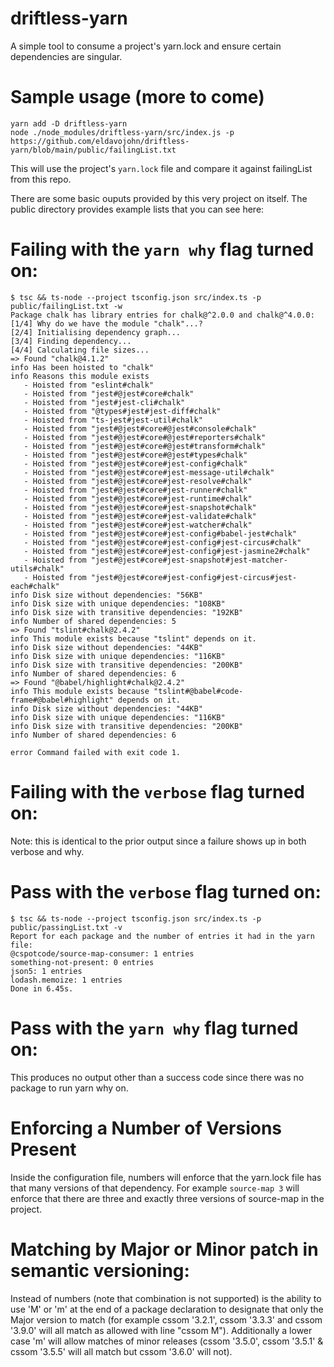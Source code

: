 # driftless-yarn
A simple tool to consume a project's yarn.lock and ensure certain dependencies are singular.

# Sample usage (more to come)
```console
yarn add -D driftless-yarn
node ./node_modules/driftless-yarn/src/index.js -p https://github.com/eldavojohn/driftless-yarn/blob/main/public/failingList.txt
```

This will use the project's `yarn.lock` file and compare it against failingList from this repo.  

There are some basic ouputs provided by this very project on itself.  The public directory provides example lists that you can see here:

# Failing with the `yarn why` flag turned on:

```console
$ tsc && ts-node --project tsconfig.json src/index.ts -p public/failingList.txt -w
Package chalk has library entries for chalk@^2.0.0 and chalk@^4.0.0:
[1/4] Why do we have the module "chalk"...?
[2/4] Initialising dependency graph...
[3/4] Finding dependency...
[4/4] Calculating file sizes...
=> Found "chalk@4.1.2"
info Has been hoisted to "chalk"
info Reasons this module exists
   - Hoisted from "eslint#chalk"
   - Hoisted from "jest#@jest#core#chalk"
   - Hoisted from "jest#jest-cli#chalk"
   - Hoisted from "@types#jest#jest-diff#chalk"
   - Hoisted from "ts-jest#jest-util#chalk"
   - Hoisted from "jest#@jest#core#@jest#console#chalk"
   - Hoisted from "jest#@jest#core#@jest#reporters#chalk"
   - Hoisted from "jest#@jest#core#@jest#transform#chalk"
   - Hoisted from "jest#@jest#core#@jest#types#chalk"
   - Hoisted from "jest#@jest#core#jest-config#chalk"
   - Hoisted from "jest#@jest#core#jest-message-util#chalk"
   - Hoisted from "jest#@jest#core#jest-resolve#chalk"
   - Hoisted from "jest#@jest#core#jest-runner#chalk"
   - Hoisted from "jest#@jest#core#jest-runtime#chalk"
   - Hoisted from "jest#@jest#core#jest-snapshot#chalk"
   - Hoisted from "jest#@jest#core#jest-validate#chalk"
   - Hoisted from "jest#@jest#core#jest-watcher#chalk"
   - Hoisted from "jest#@jest#core#jest-config#babel-jest#chalk"
   - Hoisted from "jest#@jest#core#jest-config#jest-circus#chalk"
   - Hoisted from "jest#@jest#core#jest-config#jest-jasmine2#chalk"
   - Hoisted from "jest#@jest#core#jest-snapshot#jest-matcher-utils#chalk"
   - Hoisted from "jest#@jest#core#jest-config#jest-circus#jest-each#chalk"
info Disk size without dependencies: "56KB"
info Disk size with unique dependencies: "108KB"
info Disk size with transitive dependencies: "192KB"
info Number of shared dependencies: 5
=> Found "tslint#chalk@2.4.2"
info This module exists because "tslint" depends on it.
info Disk size without dependencies: "44KB"
info Disk size with unique dependencies: "116KB"
info Disk size with transitive dependencies: "200KB"
info Number of shared dependencies: 6
=> Found "@babel/highlight#chalk@2.4.2"
info This module exists because "tslint#@babel#code-frame#@babel#highlight" depends on it.
info Disk size without dependencies: "44KB"
info Disk size with unique dependencies: "116KB"
info Disk size with transitive dependencies: "200KB"
info Number of shared dependencies: 6

error Command failed with exit code 1.
```

# Failing with the `verbose` flag turned on:

Note: this is identical to the prior output since a failure shows up in both verbose and why.

# Pass with the `verbose` flag turned on:

```console
$ tsc && ts-node --project tsconfig.json src/index.ts -p public/passingList.txt -v
Report for each package and the number of entries it had in the yarn file:
@cspotcode/source-map-consumer: 1 entries
something-not-present: 0 entries
json5: 1 entries
lodash.memoize: 1 entries
Done in 6.45s.
```

# Pass with the `yarn why` flag turned on:

This produces no output other than a success code since there was no package to run yarn why on.

# Enforcing a Number of Versions Present

Inside the configuration file, numbers will enforce that the yarn.lock file has that many versions of that dependency.  For example `source-map 3` will enforce that there are three and exactly three versions of source-map in the project.  

# Matching by Major or Minor patch in semantic versioning:

Instead of numbers (note that combination is not supported) is the ability to use 'M' or 'm' at the end of a package declaration to designate that only the Major version to match (for example cssom '3.2.1', cssom '3.3.3' and cssom '3.9.0' will all match as allowed with line "cssom M").  Additionally a lower case 'm' will allow matches of minor releases (cssom '3.5.0', cssom '3.5.1' & cssom '3.5.5' will all match but cssom '3.6.0' will not).